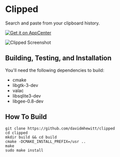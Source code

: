 # Clipped
Search and paste from your clipboard history.

[![Get it on AppCenter](https://appcenter.elementary.io/badge.svg)](https://appcenter.elementary.io/com.github.davidmhewitt.clipped)

![Clipped Screenshot](https://github.com/davidmhewitt/clipped/raw/master/data/com.github.davidmhewitt.clipped.screenshot.png)

## Building, Testing, and Installation

You'll need the following dependencies to build:
* cmake
* libgtk-3-dev
* valac
* libsqlite3-dev
* libgee-0.8-dev


## How To Build

    git clone https://github.com/davidmhewitt/clipped
    cd clipped
    mkdir build && cd build 
    cmake -DCMAKE_INSTALL_PREFIX=/usr ..
    make
    sudo make install
